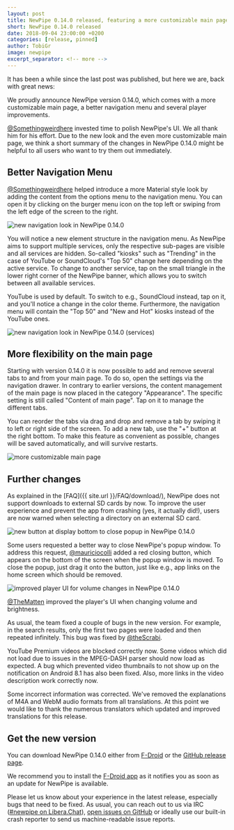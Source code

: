 ```yaml
---
layout: post
title: NewPipe 0.14.0 released, featuring a more customizable main page
short: NewPipe 0.14.0 released
date: 2018-09-04 23:00:00 +0200
categories: [release, pinned]
author: TobiGr
image: newpipe
excerpt_separator: <!-- more -->
---
```


It has been a while since the last post was published, but here we are, back with great news:

We proudly announce NewPipe version 0.14.0, which comes with a more customizable main page, a better navigation menu and several player improvements.

<!-- more -->

[@Somethingweirdhere](https://github.com/Somethingweirdhere) invested time to polish NewPipe's UI. We all thank him for his effort. Due to the new look and the even more customizable main page, we think a short summary of the changes in NewPipe 0.14.0 might be helpful to all users who want to try them out immediately.


## Better Navigation Menu

[@Somethingweirdhere](https://github.com/Somethingweirdhere) helped introduce a more Material style look by adding the content from the options menu to the navigation menu. You can open it by clicking on the burger menu icon on the top left or swiping from the left edge of the screen to the right.

<img src="{{ site.baseurl }}/img/screenshots/shot_navigation_drawer.png" alt="new navigation look in NewPipe 0.14.0" class="no-flow" />


You will notice a new element structure in the navigation menu. As NewPipe aims to support multiple services, only the respective sub-pages are visible and all services are hidden. So-called "kiosks" such as "Trending" in the case of YouTube or SoundCloud's "Top 50" change here depending on the active service. To change to another service, tap on the small triangle in the lower right corner of the NewPipe banner, which allows you to switch between all available services.

YouTube is used by default. To switch to e.g., SoundCloud instead, tap on it, and you'll notice a change in the color theme. Furthermore, the navigation menu will contain the "Top 50" and "New and Hot" kiosks instead of the YouTube ones.

<img src="{{ site.baseurl }}/img/screenshots/shot_navigation_drawer_services.png" alt="new navigation look in NewPipe 0.14.0 (services)" class="no-flow" />


## More flexibility on the main page

Starting with version 0.14.0 it is now possible to add and remove several tabs to and from your main page. To do so, open the settings via the navigation drawer. In contrary to earlier versions, the content management of the main page is now placed in the category "Appearance". The specific setting is still called "Content of main page". Tap on it to manage the different tabs.

You can reorder the tabs via drag and drop and remove a tab by swiping it to left or right side of the screen. To add a new tab, use the "+" button at the right bottom. To make this feature as convenient as possible, changes will be saved automatically, and will survive restarts.

<img src="{{ site.baseurl }}/img/screenshots/shot_settings_main_tabs.png" alt="more customizable main page" class="no-flow" />


## Further changes

As explained in the [FAQ]({{ site.url }}/FAQ/download/), NewPipe does not support downloads to external SD cards by now. To improve the user experience and prevent the app from crashing (yes, it actually did!), users are now warned when selecting a directory on an external SD card.

<img src="{{ site.baseurl }}/img/screenshots/shot_popup_close.png" alt="new button at display bottom to close popup in NewPipe 0.14.0" class="no-flow" />

Some users requested a better way to close NewPipe's popup window. To address this request, [@mauriciocolli](https://github.com/mauriciocolli) added a red closing button, which appears on the bottom of the screen when the popup window is moved. To close the popup, just drag it onto the button, just like e.g., app links on the home screen which should be removed.

<img src="{{ site.baseurl }}/img/screenshots/shot_player_volume_change.png" alt="improved player UI for volume changes in NewPipe 0.14.0" class="no-flow vertical" />

[@TheMatten](https://github.com/TheMatten) improved the player's UI when changing volume and brightness.

As usual, the team fixed a couple of bugs in the new version. For example, in the search results, only the first two pages were loaded and then repeated infinitely. This bug was fixed by [@theScrabi](https://github.com/theScrabi).

YouTube Premium videos are blocked correctly now. Some videos which did not load due to issues in the MPEG-DASH parser should now load as expected. A bug which prevented video thumbnails to not show up on the notification on Android 8.1 has also been fixed. Also, more links in the video description work correctly now.

Some incorrect information was corrected. We've removed the explanations of M4A and WebM audio formats from all translations. At this point we would like to thank the numerous translators which updated and improved translations for this release.

## Get the new version

You can download NewPipe 0.14.0 either from [F-Droid](https://f-droid.org/packages/org.schabi.newpipe/) or the [GitHub release page](https://github.com/TeamNewPipe/NewPipe/releases/tag/v0.14.0).

We recommend you to install the [F-Droid app](https://f-droid.org/) as it notifies you as soon as an update for NewPipe is available.

Please let us know about your experience in the latest release, especially bugs that need to be fixed. As usual, you can reach out to us via IRC ([#newpipe on Libera.Chat](ircs://irc.libera.chat:6697/newpipe)), [open issues on GitHub](https://github.com/TeamNewPipe/NewPipe/issues/new) or ideally use our built-in crash reporter to send us machine-readable issue reports.
